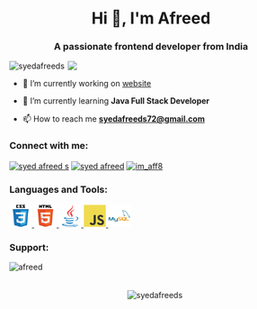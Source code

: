 <h1 align="center">Hi 👋, I'm Afreed</h1>
<h3 align="center">A passionate frontend developer from India</h3>
<img align="right"  width="400" src="https://user-images.githubusercontent.com/74038190/219923823-bf1ce878-c6b8-4faa-be07-93e6b1006521.gif">


<p align="left"> <img src="https://komarev.com/ghpvc/?username=syedafreeds&label=Profile%20views&color=0e75b6&style=flat" alt="syedafreeds" /> </p>

- 🔭 I’m currently working on [website](http://127.0.0.1:5500/website.html)

- 🌱 I’m currently learning **Java Full Stack Developer**


                                  

- 📫 How to reach me **syedafreeds72@gmail.com**

<h3 align="left">Connect with me:</h3>
<p align="left">
<a href="https://linkedin.com/in/syed afreed s" target="blank"><img align="center" src="https://raw.githubusercontent.com/rahuldkjain/github-profile-readme-generator/master/src/images/icons/Social/linked-in-alt.svg" alt="syed afreed s" height="30" width="40" /></a>
<a href="https://fb.com/syed afreed" target="blank"><img align="center" src="https://raw.githubusercontent.com/rahuldkjain/github-profile-readme-generator/master/src/images/icons/Social/facebook.svg" alt="syed afreed" height="30" width="40" /></a>
<a href="https://instagram.com/im_aff8" target="blank"><img align="center" src="https://raw.githubusercontent.com/rahuldkjain/github-profile-readme-generator/master/src/images/icons/Social/instagram.svg" alt="im_aff8" height="30" width="40" /></a>
</p>

<h3 align="left">Languages and Tools:</h3>
<p align="left"> <a href="https://www.w3schools.com/css/" target="_blank" rel="noreferrer"> <img src="https://raw.githubusercontent.com/devicons/devicon/master/icons/css3/css3-original-wordmark.svg" alt="css3" width="40" height="40"/> </a> <a href="https://www.w3.org/html/" target="_blank" rel="noreferrer"> <img src="https://raw.githubusercontent.com/devicons/devicon/master/icons/html5/html5-original-wordmark.svg" alt="html5" width="40" height="40"/> </a> <a href="https://www.java.com" target="_blank" rel="noreferrer"> <img src="https://raw.githubusercontent.com/devicons/devicon/master/icons/java/java-original.svg" alt="java" width="40" height="40"/> </a> <a href="https://developer.mozilla.org/en-US/docs/Web/JavaScript" target="_blank" rel="noreferrer"> <img src="https://raw.githubusercontent.com/devicons/devicon/master/icons/javascript/javascript-original.svg" alt="javascript" width="40" height="40"/> </a> <a href="https://www.mysql.com/" target="_blank" rel="noreferrer"> <img src="https://raw.githubusercontent.com/devicons/devicon/master/icons/mysql/mysql-original-wordmark.svg" alt="mysql" width="40" height="40"/> </a> </p>

<h3 align="left">Support:</h3>
<p><a href="https://www.buymeacoffee.com/afreed"> <img align="left" src="https://cdn.buymeacoffee.com/buttons/v2/default-yellow.png" height="50" width="210" alt="afreed" /></a></p><br><br>

<p><img align="center" src="https://github-readme-streak-stats.herokuapp.com/?user=syedafreeds&" alt="syedafreeds" /></p>
